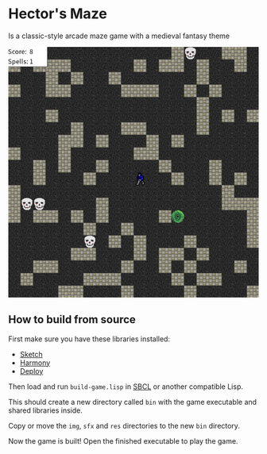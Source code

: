 # Hector's Maze
Is a classic-style arcade maze game with a medieval fantasy theme

![screenshot-1](https://github.com/ZeroPlayerRodent/Hectors-Maze/blob/main/screenshots/screenshot-1.png)

## How to build from source

First make sure you have these libraries installed:
* [Sketch](https://github.com/vydd/sketch)
* [Harmony](https://github.com/Shirakumo/harmony)
* [Deploy](https://github.com/Shinmera/deploy)

Then load and run `build-game.lisp` in [SBCL](https://www.sbcl.org/) or another compatible Lisp.

This should create a new directory called `bin` with the game executable and shared libraries inside.

Copy or move the `img`, `sfx` and `res` directories to the new `bin` directory.

Now the game is built! Open the finished executable to play the game.
